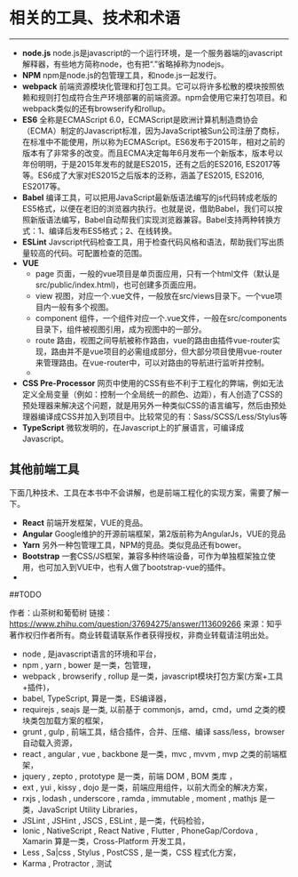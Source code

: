 # 相关的工具、技术和术语
----


* **node.js** node.js是javascript的一个运行环境，是一个服务器端的javascript解释器，有些地方简称node，也有把“.”省略掉称为nodejs。
* **NPM** npm是node.js的包管理工具，和node.js一起发行。
* **webpack** 前端资源模块化管理和打包工具。它可以将许多松散的模块按照依赖和规则打包成符合生产环境部署的前端资源。npm会使用它来打包项目。和webpack类似的还有browserify和rollup。
* **ES6** 全称是ECMAScript 6.0，ECMAScript是欧洲计算机制造商协会（ECMA）制定的Javascript标准，因为JavaScript被Sun公司注册了商标，在标准中不能使用，所以称为ECMAScript。ES6发布于2015年，相对之前的版本有了非常多的改变。而且ECMA决定每年6月发布一个新版本，版本号以年份明明，于是2015年发布的就是ES2015，还有之后的ES2016, ES2017等等。ES6成了大家对ES2015之后版本的泛称，涵盖了ES2015, ES2016, ES2017等。
* **Babel** 编译工具，可以把用JavaScript最新版语法编写的js代码转成老版的ES5格式，以便在老旧的浏览器内执行。也就是说，借助Babel，我们可以按照新版语法编写，Babel自动帮我们实现浏览器兼容。Babel支持两种转换方式：1、编译后发布ES5格式；2、在线转换。
* **ESLint** Javscript代码检查工具，用于检查代码风格和语法，帮助我们写出质量较高的代码。可配置检查的范围。
* **VUE**
  * page 页面，一般的vue项目是单页面应用，只有一个html文件（默认是src/public/index.html)，也可创建多页面应用。
  * view 视图，对应一个.vue文件，一般放在src/views目录下。一个vue项目内一般有多个视图。
  * component 组件，一个组件对应一个.vue文件，一般在src/components目录下，组件被视图引用，成为视图中的一部分。
  * route 路由，视图之间导航被称作路由，vue的路由由插件vue-router实现，路由并不是vue项目的必需组成部分，但大部分项目使用vue-router来管理路由。在vue-router中，可以对路由的导航进行监听并控制。
  * 
* **CSS Pre-Processor** 网页中使用的CSS有些不利于工程化的弊端，例如无法定义全局变量（例如：控制一个全局统一的颜色、边距），有人创造了CSS的预处理器来解决这个问题，就是用另外一种类似CSS的语言编写，然后由预处理器编译成CSS并加入到项目中。比较常见的有：Sass/SCSS/Less/Stylus等
* **TypeScript** 微软发明的，在Javascript上的扩展语言，可编译成Javascript。

## 其他前端工具

下面几种技术、工具在本书中不会讲解，也是前端工程化的实现方案，需要了解一下。

* **React** 前端开发框架，VUE的竞品。
* **Angular** Google维护的开源前端框架，第2版前称为AngularJs，VUE的竞品
* **Yarn** 另外一种包管理工具，NPM的竞品。类似竞品还有bower。
* **Bootstrap** 一套CSS/JS框架，兼容多种终端设备，可作为单独框架独立使用，也可加入到VUE中，也有人做了bootstrap-vue的插件。
* 


##TODO

作者：山茶树和葡萄树
链接：https://www.zhihu.com/question/37694275/answer/113609266
来源：知乎
著作权归作者所有。商业转载请联系作者获得授权，非商业转载请注明出处。

- node , 是javascript语言的环境和平台，
- npm , yarn , bower 是一类，包管理，
- webpack , browserify , rollup 是一类，javascript模块打包方案(方案+工具+插件)，
- babel, TypeScript, 算是一类，ES编译器，
- requirejs , seajs 是一类, 以前基于 commonjs，amd，cmd，umd 之类的模块类包加载方案的框架，
- grunt , gulp , 前端工具，结合插件，合并、压缩、编译 sass/less，browser 自动载入资源，
- react , angular , vue , backbone 是一类，mvc , mvvm , mvp 之类的前端框架，
- jquery , zepto , prototype 是一类，前端 DOM , BOM 类库 ，
- ext , yui , kissy , dojo 是一类，前端应用组件，以前大而全的解决方案，
- rxjs , lodash , underscore , ramda , immutable ,  moment , mathjs 是一类，JavaScript Utility Libraries，
- JSLint , JSHint , JSCS , ESLint , 是一类，代码检验，
- Ionic , NativeScript , React Native , Flutter , PhoneGap/Cordova , Xamarin 算是一类，Cross-Platform 开发工具，
- Less , Sa|css , Stylus , PostCSS , 是一类，CSS 程式化方案，
- Karma , Protractor , 测试